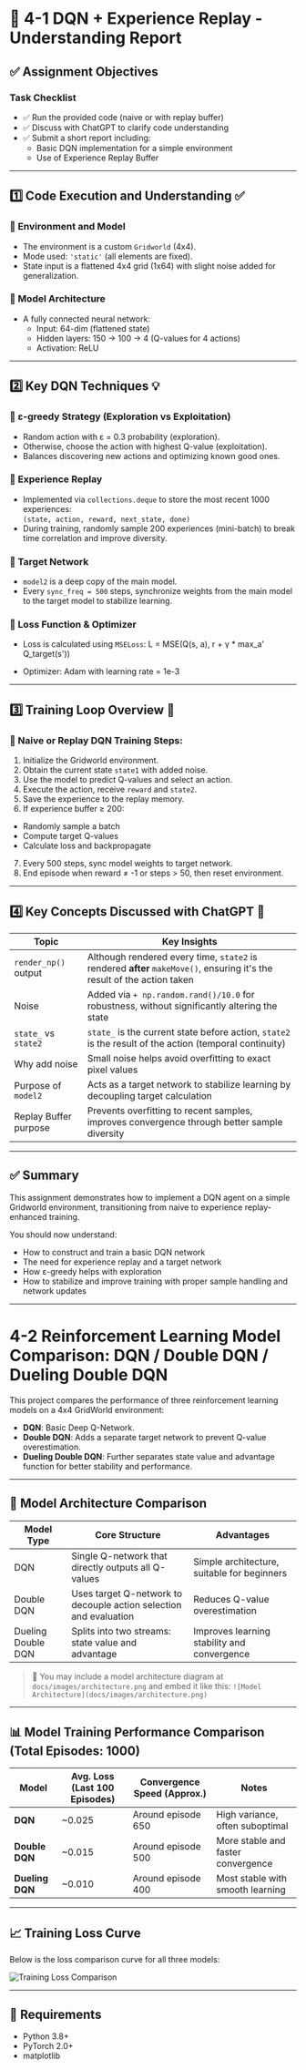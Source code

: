 # 📝 4-1 DQN + Experience Replay - Understanding Report

## ✅ Assignment Objectives

### Task Checklist
- ✅ Run the provided code (naive or with replay buffer)
- ✅ Discuss with ChatGPT to clarify code understanding
- ✅ Submit a short report including:
  - Basic DQN implementation for a simple environment
  - Use of Experience Replay Buffer

---

## 1️⃣ Code Execution and Understanding ✅

### 🧩 Environment and Model
- The environment is a custom `Gridworld` (4x4).
- Mode used: `'static'` (all elements are fixed).
- State input is a flattened 4x4 grid (1x64) with slight noise added for generalization.

### 🧠 Model Architecture
- A fully connected neural network:
  - Input: 64-dim (flattened state)
  - Hidden layers: 150 → 100 → 4 (Q-values for 4 actions)
  - Activation: ReLU

---

## 2️⃣ Key DQN Techniques 💡

### 🔹 ε-greedy Strategy (Exploration vs Exploitation)
- Random action with ε = 0.3 probability (exploration).
- Otherwise, choose the action with highest Q-value (exploitation).
- Balances discovering new actions and optimizing known good ones.

### 🔹 Experience Replay
- Implemented via `collections.deque` to store the most recent 1000 experiences:  
  `(state, action, reward, next_state, done)`
- During training, randomly sample 200 experiences (mini-batch) to break time correlation and improve diversity.

### 🔹 Target Network
- `model2` is a deep copy of the main model.
- Every `sync_freq = 500` steps, synchronize weights from the main model to the target model to stabilize learning.

### 🔹 Loss Function & Optimizer
- Loss is calculated using `MSELoss`:
L = MSE(Q(s, a), r + γ * max_a' Q_target(s'))

- Optimizer: Adam with learning rate = 1e-3

---

## 3️⃣ Training Loop Overview 🔁

### 🔄 Naive or Replay DQN Training Steps:
1. Initialize the Gridworld environment.
2. Obtain the current state `state1` with added noise.
3. Use the model to predict Q-values and select an action.
4. Execute the action, receive `reward` and `state2`.
5. Save the experience to the replay memory.
6. If experience buffer ≥ 200:
 - Randomly sample a batch
 - Compute target Q-values
 - Calculate loss and backpropagate
7. Every 500 steps, sync model weights to target network.
8. End episode when reward ≠ -1 or steps > 50, then reset environment.

---

## 4️⃣ Key Concepts Discussed with ChatGPT 📌

| Topic | Key Insights |
|-------|--------------|
| `render_np()` output | Although rendered every time, `state2` is rendered **after** `makeMove()`, ensuring it's the result of the action taken |
| Noise | Added via `+ np.random.rand()/10.0` for robustness, without significantly altering the state |
| `state_` vs `state2` | `state_` is the current state before action, `state2` is the result of the action (temporal continuity) |
| Why add noise | Small noise helps avoid overfitting to exact pixel values |
| Purpose of `model2` | Acts as a target network to stabilize learning by decoupling target calculation |
| Replay Buffer purpose | Prevents overfitting to recent samples, improves convergence through better sample diversity |

---

## ✅ Summary

This assignment demonstrates how to implement a DQN agent on a simple Gridworld environment, transitioning from naive to experience replay-enhanced training.

You should now understand:

- How to construct and train a basic DQN network
- The need for experience replay and a target network
- How ε-greedy helps with exploration
- How to stabilize and improve training with proper sample handling and network updates

---


# 4-2 Reinforcement Learning Model Comparison: DQN / Double DQN / Dueling Double DQN


This project compares the performance of three reinforcement learning models on a 4x4 GridWorld environment:

- **DQN**: Basic Deep Q-Network.
- **Double DQN**: Adds a separate target network to prevent Q-value overestimation.
- **Dueling Double DQN**: Further separates state value and advantage function for better stability and performance.

---

## 🧠 Model Architecture Comparison

| Model Type         | Core Structure                                         | Advantages                                    |
|--------------------|--------------------------------------------------------|-----------------------------------------------|
| DQN                | Single Q-network that directly outputs all Q-values    | Simple architecture, suitable for beginners   |
| Double DQN         | Uses target Q-network to decouple action selection and evaluation | Reduces Q-value overestimation        |
| Dueling Double DQN | Splits into two streams: state value and advantage     | Improves learning stability and convergence   |

> 📌 You may include a model architecture diagram at `docs/images/architecture.png` and embed it like this: `![Model Architecture](docs/images/architecture.png)`

---

## 📊 Model Training Performance Comparison (Total Episodes: 1000)

| Model              | Avg. Loss (Last 100 Episodes) | Convergence Speed (Approx.) | Notes                            |
|--------------------|-------------------------------|------------------------------|----------------------------------|
| **DQN**            | ~0.025                        | Around episode 650           | High variance, often suboptimal  |
| **Double DQN**     | ~0.015                        | Around episode 500           | More stable and faster convergence |
| **Dueling DQN**    | ~0.010                        | Around episode 400           | Most stable with smooth learning |

---

## 📈 Training Loss Curve

Below is the loss comparison curve for all three models:

![Training Loss Comparison](docs/images/loss_comparison.png)

---

## 📌  Requirements

- Python 3.8+
- PyTorch 2.0+
- matplotlib



